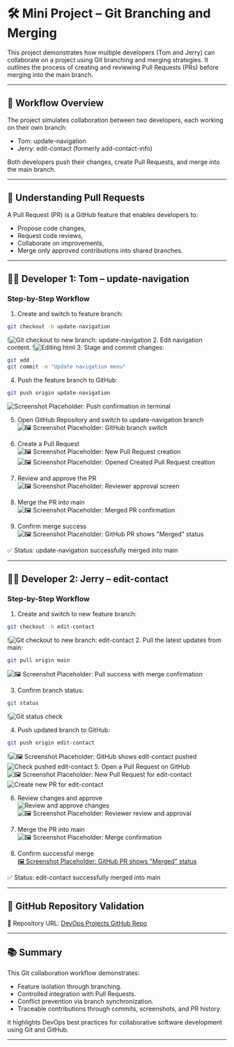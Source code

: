 

# 🛠️ Mini Project – Git Branching and Merging

This project demonstrates how multiple developers (Tom and Jerry) can collaborate on a project using Git branching and merging strategies. It outlines the process of creating and reviewing Pull Requests (PRs) before merging into the main branch.

---

## 🔀 Workflow Overview

The project simulates collaboration between two developers, each working on their own branch:

- Tom: update-navigation
- Jerry: edit-contact (formerly add-contact-info)

Both developers push their changes, create Pull Requests, and merge into the main branch.

---

## 📌 Understanding Pull Requests

A Pull Request (PR) is a GitHub feature that enables developers to:

- Propose code changes,
- Request code reviews,
- Collaborate on improvements,
- Merge only approved contributions into shared branches.

---

## 👨‍💻 Developer 1: Tom – update-navigation

### Step-by-Step Workflow

1. Create and switch to feature branch:

```bash
git checkout -b update-navigation
```
!![Git checkout to new branch: update-navigation](./img/1.VScodeGit1stbranch.png)
2. Edit navigation content.
!![Editing html](./img/2.VScodeGit1stbranchhtmledit.png)
3. Stage and commit changes:

```bash
git add .
git commit -m "Update navigation menu"
```

4. Push the feature branch to GitHub:

```bash
git push origin update-navigation
```

 ![Screenshot Placeholder: Push confirmation in terminal](./img/3.VScodeGitAddcommitandpushbranch.png)

5. Open GitHub Repository and switch to update-navigation branch  
![🖼️ Screenshot Placeholder: GitHub branch switch](./img/4.GithubOpenpullrequest.png)

6. Create a Pull Request  
![🖼️ Screenshot Placeholder: New Pull Request creation](./img/5.GithubCreatepullrequest.png)
![🖼️ Screenshot Placeholder: Opened Created Pull Request creation](./img/6.OpenCreatedPR.png)

7. Review and approve the PR  
![🖼️ Screenshot Placeholder: Reviewer approval screen](./img/7.approvalofPR.png)

8. Merge the PR into main  
![🖼️ Screenshot Placeholder: Merged PR confirmation](./img/8.mergePRtomain.png)

9. Confirm merge success  
![🖼️ Screenshot Placeholder: GitHub PR shows "Merged" status](./img/9.PRMergetomain.png)

✅ Status: update-navigation successfully merged into main

---

## 👨‍💻 Developer 2: Jerry – edit-contact

### Step-by-Step Workflow

1. Create and switch to new feature branch:

```bash
git checkout -b edit-contact
```
!![Git checkout to new branch: edit-contact](./img/10.VscodeGitbranchEditContact.png)
2. Pull the latest updates from main:

```bash
git pull origin main
```

![🖼️ Screenshot Placeholder: Pull success with merge confirmation](./img/11.GitPullOriginMain.png)

3. Confirm branch status:

```bash
git status
```
!![Git status check](./img/12.GitStatusCheckEditContact.png)

4. Push updated branch to GitHub:

```bash
git push origin edit-contact
```

!![🖼️ Screenshot Placeholder: GitHub shows edit-contact pushed](./img/13.GitPushEditContact.png)
![Check pushed edit-contact](./img/14.GitHubcheckbranch.png)
5. Open a Pull Request on GitHub  
![🖼️ Screenshot Placeholder: New Pull Request for edit-contact](./img/15.openPR.png)
![Create new PR for edit-contact](./img/16.CreatePR.png)


6. Review changes and approve  
![Review and approve changes](./img/17.EditContactPR.png)  
![🖼️ Screenshot Placeholder: Reviewer review and approval](./img/18.ReviewandApprovePR.png)
7. Merge the PR into main  
![🖼️ Screenshot Placeholder: Merge confirmation](./img/19.MergePREditcontact.png)

8. Confirm successful merge  
[🖼️ Screenshot Placeholder: GitHub PR shows "Merged" status](./img/20.MergedEditContact.png)

✅ Status: edit-contact successfully merged into main

---

## 📁 GitHub Repository Validation

🔗 Repository URL: [DevOps Projects GitHub Repo](https://github.com/Oluwaseunoa/DevOps-Projects)


---

## 📚 Summary

This Git collaboration workflow demonstrates:

- Feature isolation through branching.
- Controlled integration with Pull Requests.
- Conflict prevention via branch synchronization.
- Traceable contributions through commits, screenshots, and PR history.

It highlights DevOps best practices for collaborative software development using Git and GitHub.

---
